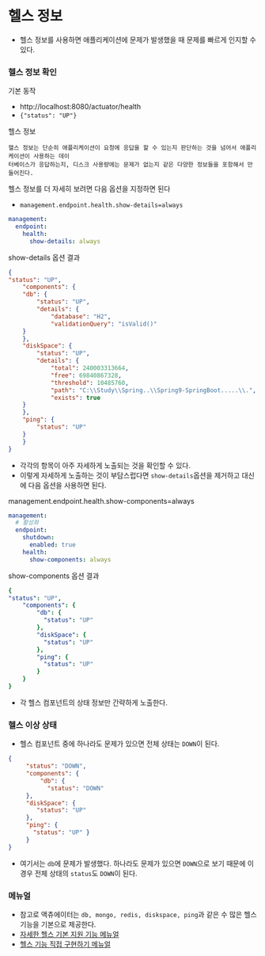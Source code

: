 # 헬스 정보

- 헬스 정보를 사용하면 애플리케이션에 문제가 발생했을 때 문제를 빠르게 인지할 수 있다.

### 헬스 정보 확인 

기본 동작 
- http://localhost:8080/actuator/health
- ```{"status": "UP"}```

헬스 정보 
```text
헬스 정보는 단순히 애플리케이션이 요청에 응답을 할 수 있는지 판단하는 것을 넘어서 애플리케이션이 사용하는 데이
터베이스가 응답하는지, 디스크 사용량에는 문제가 없는지 같은 다양한 정보들을 포함해서 만들어진다.
```

헬스 정보를 더 자세히 보려면 다음 옵션을 지정하면 된다
- ``management.endpoint.health.show-details=always``
```yml
management:
  endpoint:
    health:
      show-details: always
```

show-details 옵션 결과
```json
{
"status": "UP",
    "components": {
    "db": {
        "status": "UP",
        "details": {
            "database": "H2",
            "validationQuery": "isValid()"
    }
    },
    "diskSpace": {
        "status": "UP",
        "details": {
            "total": 240003313664,
            "free": 69840867328,
            "threshold": 10485760,
            "path": "C:\\Study\\Spring..\\Spring9-SpringBoot.....\\.",
            "exists": true
    }
    },
    "ping": {
        "status": "UP"
    }
    }
}
```
- 각각의 항목이 아주 자세하게 노출되는 것을 확인할 수 있다.
- 이렇게 자세하게 노출하는 것이 부담스럽다면 ``show-details``옵션을 제거하고 대신에 다음 옵션을 사용하면 된다.

management.endpoint.health.show-components=always
```yml
management:
  # 활성화
  endpoint:
    shutdown:
      enabled: true
    health:
      show-components: always
```

show-components 옵션 결과
```yml
{
"status": "UP",
    "components": {
        "db": {
          "status": "UP"
        },
        "diskSpace": {
          "status": "UP"
        },
        "ping": {
          "status": "UP"
        }
    }
}
```
- 각 헬스 컴포넌트의 상태 정보만 간략하게 노출한다.

### 헬스 이상 상태
- 헬스 컴포넌트 중에 하나라도 문제가 있으면 전체 상태는 ``DOWN``이 된다.

```json
{
     "status": "DOWN",
     "components": {
         "db": {
           "status": "DOWN"
     },
     "diskSpace": {
        "status": "UP"
     },
     "ping": {
       "status": "UP" }
     }
}
```
- 여기서는 ``db``에 문제가 발생했다. 하나라도 문제가 있으면 ``DOWN``으로 보기 때문에 이 경우 전체 상태의 ``status``도 ``DOWN``이 된다.

### 메뉴얼 

- 참고로 액츄에이터는 ``db, mongo, redis, diskspace, ping``과 같은 수 많은 헬스 기능을 기본으로 제공한다.
- [자세한 헬스 기본 지원 기능 메뉴얼](https://docs.spring.io/spring-boot/docs/current/reference/html/actuator.html#actuator.endpoints.health.auto-configured-health-indicators)
- [헬스 기능 직접 구현하기 메뉴얼](https://docs.spring.io/spring-boot/docs/current/reference/html/actuator.html#actuator.endpoints.health.writing-custom-health-indicators)

